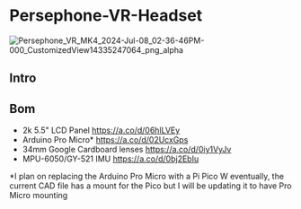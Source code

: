 # Persephone-VR-Headset
![Persephone_VR_MK4_2024-Jul-08_02-36-46PM-000_CustomizedView14335247064_png_alpha](https://github.com/Jade-Vincent/Persephone-VR-Headset/assets/148572791/d5ed464d-1fa9-4d43-97c4-5c6c90ca5c6b)

## Intro

## Bom
- 2k 5.5" LCD Panel https://a.co/d/06hlLVEy
- Arduino Pro Micro* https://a.co/d/02UcxGps
- 34mm Google Cardboard lenses https://a.co/d/0iy1VyJv
- MPU-6050/GY-521 IMU https://a.co/d/0bj2EbIu

*I plan on replacing the Arduino Pro Micro with a Pi Pico W eventually, the current CAD file has a mount for the Pico but I will be updating it to have Pro Micro mounting

